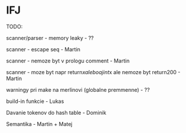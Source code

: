 # IFJ

TODO:

scanner/parser - memory leaky - ??

scanner - escape seq - Martin

scanner - nemoze byt v prologu comment - Martin

scanner - moze byt napr return$x alebo aj int$x ale nemoze byt return200 - Martin

warningy pri make na merlinovi (globalne premmenne) - ??

build-in funkcie - Lukas

Davanie tokenov do hash table - Dominik

Semantika - Martin + Matej
